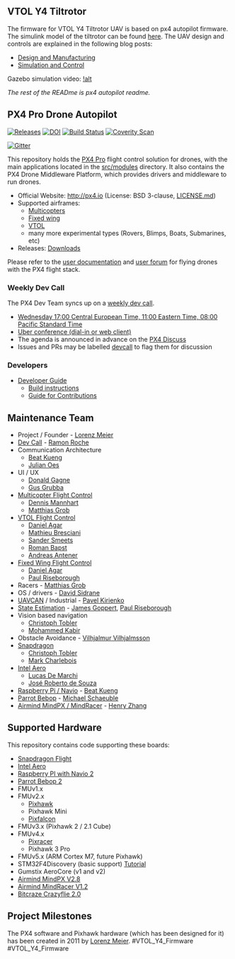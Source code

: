 ## VTOL Y4 Tiltrotor
The firmware for VTOL Y4 Tiltrotor UAV is based on px4 autopilot firmware.
The simulink model of the tiltrotor can be found [here](https://github.com/SwapUNaph/VTOL_Y4_Tiltrotor_UAV_MATLAB_Model).
The UAV design and controls are explained in the following blog posts:
* [Design and Manufacturing ](https://swapneelnaphade.site/projects/vtol-tiltrotor-uav/)
* [Simulation and Control ](https://swapneelnaphade.site/projects/vtol-tiltrotor-uav-simulation-and-control/)

Gazebo simulation video:
[!alt](https://www.youtube.com/watch?v=z3NzB00V8sM&feature=youtu.be)

*The rest of the READme is px4 autopilot readme.*
## PX4 Pro Drone Autopilot ##

[![Releases](https://img.shields.io/github/release/PX4/Firmware.svg)](https://github.com/PX4/Firmware/releases) [![DOI](https://zenodo.org/badge/22634/PX4/Firmware.svg)](https://zenodo.org/badge/latestdoi/22634/PX4/Firmware) [![Build Status](https://travis-ci.org/PX4/Firmware.svg?branch=master)](https://travis-ci.org/PX4/Firmware) [![Coverity Scan](https://scan.coverity.com/projects/3966/badge.svg?flat=1)](https://scan.coverity.com/projects/3966?tab=overview)

[![Gitter](https://badges.gitter.im/Join%20Chat.svg)](https://gitter.im/PX4/Firmware?utm_source=badge&utm_medium=badge&utm_campaign=pr-badge&utm_content=badge)

This repository holds the [PX4 Pro](http://px4.io) flight control solution for drones, with the main applications located in the [src/modules](https://github.com/PX4/Firmware/tree/master/src/modules) directory. It also contains the PX4 Drone Middleware Platform, which provides drivers and middleware to run drones.

  * Official Website: http://px4.io (License: BSD 3-clause, [LICENSE.md](https://github.com/PX4/Firmware/blob/master/LICENSE.md))
  * Supported airframes:
    * [Multicopters](http://px4.io/portfolio_category/multicopter/)
    * [Fixed wing](http://px4.io/portfolio_category/plane/)
    * [VTOL](http://px4.io/portfolio_category/vtol/)
    * many more experimental types (Rovers, Blimps, Boats, Submarines, etc)
  * Releases: [Downloads](https://github.com/PX4/Firmware/releases)

Please refer to the [user documentation](https://docs.px4.io/en/) and [user forum](http://discuss.px4.io) for flying drones with the PX4 flight stack.

### Weekly Dev Call

The PX4 Dev Team syncs up on a [weekly dev call](https://dev.px4.io/en/contribute/).

  * [Wednesday 17:00 Central European Time, 11:00 Eastern Time, 08:00 Pacific Standard Time](https://www.google.com/calendar/embed?src=bGludXhmb3VuZGF0aW9uLm9yZ19nMjF0dmFtMjRtN3BtN2poZXYwMWJ2bHFoOEBncm91cC5jYWxlbmRhci5nb29nbGUuY29t)
  * [Uber conference (dial-in or web client)](https://www.uberconference.com/lf-dronecode)
  * The agenda is announced in advance on the [PX4 Discuss](http://discuss.px4.io/c/weekly-dev-call)
  * Issues and PRs may be labelled [devcall](https://github.com/PX4/Firmware/issues?q=is%3Aopen+is%3Aissue+label%3Adevcall) to flag them for discussion

### Developers ###
  * [Developer Guide](https://dev.px4.io/)
    * [Build instructions](https://dev.px4.io/en/setup/building_px4.html)
    * [Guide for Contributions](https://dev.px4.io/en/contribute/)

## Maintenance Team

  * Project / Founder - [Lorenz Meier](https://github.com/LorenzMeier)
  * [Dev Call](https://github.com/PX4/Firmware/labels/devcall) - [Ramon Roche](https://github.com/mrpollo)
  * Communication Architecture
    * [Beat Kueng](https://github.com/bkueng)
    * [Julian Oes](https://github.com/JulianOes)
  * UI / UX
    * [Donald Gagne](https://github.com/DonLakeFlyer)
    * [Gus Grubba](https://github.com/dogmaphobic)
  * [Multicopter Flight Control](https://github.com/PX4/Firmware/labels/multicopter)
    * [Dennis Mannhart](https://github.com/Stifael)
    * [Matthias Grob](https://github.com/MaEtUgR)
  * [VTOL Flight Control](https://github.com/PX4/Firmware/labels/vtol)
    * [Daniel Agar](https://github.com/dagar)
    * [Mathieu Bresciani](https://github.com/bresch)
    * [Sander Smeets](https://github.com/sanderux)
    * [Roman Bapst](https://github.com/tumbili)
    * [Andreas Antener](https://github.com/AndreasAntener)
  * [Fixed Wing Flight Control](https://github.com/PX4/Firmware/labels/fixedwing)
    * [Daniel Agar](https://github.com/dagar)
    * [Paul Riseborough](https://github.com/priseborough)
  * Racers - [Matthias Grob](https://github.com/MaEtUgR)
  * OS / drivers - [David Sidrane](https://github.com/davids5)
  * [UAVCAN](https://github.com/PX4/Firmware/labels/uavcan) / Industrial - [Pavel Kirienko](https://github.com/pavel-kirienko)
  * [State Estimation](https://github.com/PX4/Firmware/issues?q=is%3Aopen+is%3Aissue+label%3A%22state+estimation%22) - [James Goppert](https://github.com/jgoppert), [Paul Riseborough](https://github.com/priseborough)
  * Vision based navigation
    * [Christoph Tobler](https://github.com/ChristophTobler)
    * [Mohammed Kabir](https://github.com/mhkabir)
  * Obstacle Avoidance - [Vilhjalmur Vilhjalmsson](https://github.com/vilhjalmur89)
  * [Snapdragon](https://github.com/PX4/Firmware/labels/snapdragon)
    * [Christoph Tobler](https://github.com/ChristophTobler)
    * [Mark Charlebois](https://github.com/mcharleb) 
  * [Intel Aero](https://github.com/PX4/Firmware/labels/intel%20aero)
    * [Lucas De Marchi](https://github.com/lucasdemarchi)
    * [José Roberto de Souza](https://github.com/zehortigoza)
  * [Raspberry Pi / Navio](https://github.com/PX4/Firmware/labels/raspberry_pi) - [Beat Kueng](https://github.com/bkueng)
  * [Parrot Bebop](https://github.com/PX4/Firmware/labels/bebop) - [Michael Schaeuble](https://github.com/eyeam3)
  * [Airmind MindPX / MindRacer](https://github.com/PX4/Firmware/labels/mindpx) - [Henry Zhang](https://github.com/iZhangHui)

## Supported Hardware

This repository contains code supporting these boards:
  * [Snapdragon Flight](https://dev.px4.io/en/flight_controller/snapdragon_flight.html)
  * [Intel Aero](https://dev.px4.io/en/flight_controller/intel_aero.html)
  * [Raspberry PI with Navio 2](https://dev.px4.io/en/flight_controller/raspberry_pi.html)
  * [Parrot Bebop 2](https://dev.px4.io/en/advanced/parrot_bebop.html)
  * FMUv1.x
  * FMUv2.x
    * [Pixhawk](https://dev.px4.io/en/flight_controller/pixhawk.html)
    * Pixhawk Mini
    * [Pixfalcon](https://dev.px4.io/en/flight_controller/pixfalcon.html)
  * FMUv3.x (Pixhawk 2 / 2.1 Cube)
  * FMUv4.x
    * [Pixracer](https://dev.px4.io/en/flight_controller/pixracer.html)
    * Pixhawk 3 Pro
  * FMUv5.x (ARM Cortex M7, future Pixhawk)
  * STM32F4Discovery (basic support) [Tutorial](https://pixhawk.org/modules/stm32f4discovery)
  * Gumstix AeroCore (v1 and v2)
  * [Airmind MindPX V2.8](http://www.mindpx.net/assets/accessories/UserGuide_MindPX.pdf)
  * [Airmind MindRacer V1.2](http://mindpx.net/assets/accessories/mindracer_user_guide_v1.2.pdf)
  * [Bitcraze Crazyflie 2.0](https://dev.px4.io/en/flight_controller/crazyflie2.html)

## Project Milestones

The PX4 software and Pixhawk hardware (which has been designed for it) has been created in 2011 by [Lorenz Meier](https://github.com/LorenzMeier).
#VTOL_Y4_Firmware
#VTOL_Y4_Firmware
